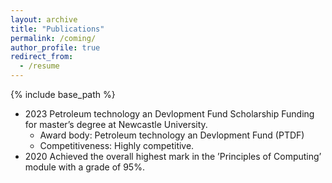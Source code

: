 ```yaml
---
layout: archive
title: "Publications"
permalink: /coming/
author_profile: true
redirect_from:
  - /resume
---
```

{% include base_path %}
* 2023 Petroleum technology an Devlopment Fund Scholarship Funding for master’s degree at Newcastle University.
    * Award body: Petroleum technology an Devlopment Fund (PTDF)
    * Competitiveness: Highly competitive.
* 2020 Achieved the overall highest mark in the ’Principles of Computing’ module with a grade of 95%.

